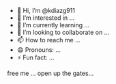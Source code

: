 - 👋 Hi, I’m @kdiazg911
- 👀 I’m interested in ...
- 🌱 I’m currently learning ...
- 💞️ I’m looking to collaborate on ...
- 📫 How to reach me ...
- 😄 Pronouns: ...
- ⚡ Fun fact: ...

<!---
kdiazg911/kdiazg911 is a ✨ special ✨ repository because its `README.md` (this file) appears on your GitHub profile.
You can click the Preview link to take a look at your changes.
--->free me ... open up the gates...
